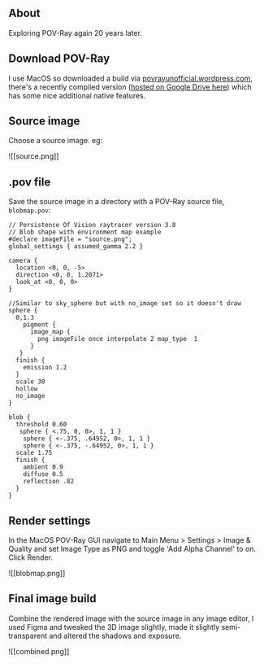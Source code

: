 ## About

Exploring POV-Ray again 20 years later.

## Download POV-Ray

I use MacOS so downloaded a build via [povrayunofficial.wordpress.com](https://povrayunofficial.wordpress.com/), there's a recently compiled version ([hosted on Google Drive here](https://drive.google.com/drive/folders/1EIko3hV9vF_7UTBG0-fsLJ0f5Wy85_2S)) which has some nice additional native features.

## Source image

Choose a source image. eg:

![[source.png]]

## .pov file

Save the source image in a directory with a POV-Ray source file, `blobmap.pov`:

```
// Persistence Of Vision raytracer version 3.8
// Blob shape with environment map example
#declare imageFile = "source.png";
global_settings { assumed_gamma 2.2 }

camera {
  location <0, 0, -5>
  direction <0, 0, 1.2071>
  look_at <0, 0, 0>
}

//Similar to sky_sphere but with no_image set so it doesn't draw
sphere {
  0,1.3
    pigment {
      image_map {
        png imageFile once interpolate 2 map_type  1
      }
   }
  finish {
    emission 1.2
  }
  scale 30
  hollow
  no_image
}

blob {
  threshold 0.60
   sphere { <.75, 0, 0>, 1, 1 }
    sphere { <-.375, .64952, 0>, 1, 1 }
    sphere { <-.375, -.64952, 0>, 1, 1 }
  scale 1.75
  finish {
    ambient 0.9
    diffuse 0.5
    reflection .82
  }
}
```

## Render settings

In the MacOS POV-Ray GUI navigate to Main Menu > Settings > Image & Quality and set Image Type as PNG and toggle 'Add Alpha Channel' to on. Click Render.

![[blobmap.png]]

## Final image build

Combine the rendered image with the source image in any image editor, I used Figma and tweaked the 3D image slightly, made it slightly semi-transparent and altered the shadows and exposure.

![[combined.png]]